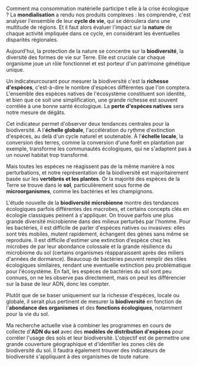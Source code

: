 Comment ma consommation matérielle participe t elle à la crise écologique ? La **mondialisation** a rendu nos produits complexes : les comprendre, c'est analyser l'ensemble de leur **cycle de vie**, qui se déroulera dans une multitude de régions. Et il faut alors évaluer l'impact sur la **nature** de chaque activité impliquée dans ce cycle, en considérant les éventuelles disparités régionales.

Aujourd'hui, la protection de la nature se concentre sur la **biodiversité**, la diversité des formes de vie sur Terre. Elle est cruciale car chaque organisme joue un rôle fonctionnel et est porteur d'un patrimoine génétique unique.

Un indicateurcourant pour mesurer la biodiversité c'est la **richesse d'espèces**, c'est-à-dire le nombre d'espèces différentes que l'on comptera. L'ensemble des espèces natives de l'écosystème constituent son identité, et bien que ce soit une simplification, une grande richesse est souvent corrélée à une bonne santé écologique. La **perte d'espèces natives** sera notre mesure de dégâts.

Cet indicateur permet d'observer deux tendances centrales pour la biodiversité. A l'**échelle globale**, l'accélération du rythme d'extinction d'espèces, au delà d'un cycle naturel et soutenable. À l'**échelle locale**, la conversion des terres, comme la conversion d'une forêt en plantation par exemple, transforme les communautés écologiques, qui ne s'adaptent pas à un nouvel habitat trop transformé.

Mais toutes les espèces ne réagissent pas de la même manière à nos perturbations, et notre représentation de la biodiversité est majoritairement basée sur les **vertébrés et les plantes**. Or la majorité des espèces de la Terre se trouve dans le **sol**, particulièrement sous forme de **microorganismes**, comme les bactéries et les champignons.

L'étude nouvelle de la **biodiversité microbienne** montre des tendances écologiques parfois différentes des macrobes, et certains concepts clés en écologie classiques peinent à s'appliquer. On trouve parfois une plus grande diversité microbienne dans des milieux perturbés par l'homme. Pour les bactéries, il est difficile de parler d'espèces natives ou invasives: elles sont très mobiles, mutent rapidement, échangent des gènes sans même se reproduire. Il est difficile d'estimer une extinction d'espèce chez les microbes de par leur abondance colossale et la grande résilience du microbiome du sol (certains organismes réapparaissent après des miliers d'années de dormance). Beaucoup de bactéries peuvent remplir des rôles écologiques similaires, rendant une eventuelle extinction peu problématique pour l'écosystème. En fait, les espèces de bactéries du sol sont peu connues, on ne les observe pas directement, mais on peut les différencier sur la base de leur ADN, donc les compter.

Plutôt que de se baser uniquement sur la richesse d'espèces, locale ou globale, il serait plus pertinent de mesurer la **biodiversité** en fonction de l'**abondance des organismes** et des **fonctions écologiques**, notamment pour la vie du sol.

Ma recherche actuelle vise à combiner les programmes en cours de collecte d'**ADN du sol** avec des **modèles de distribution d'espèces** pour corréler l'usage des sols et leur biodiversité. L'objectif est de permettre une grande couverture géographique et d'identifier les zones clés de biodiversité du sol. Il faudra également trouver des indicateurs de biodiversité s'appliquant à des organismes de toute nature.